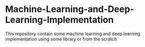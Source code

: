 # Machine-Learning-and-Deep-Learning-Implementation


This repository contain some machine learning and deep learning implementation
using some library or from the scratch
